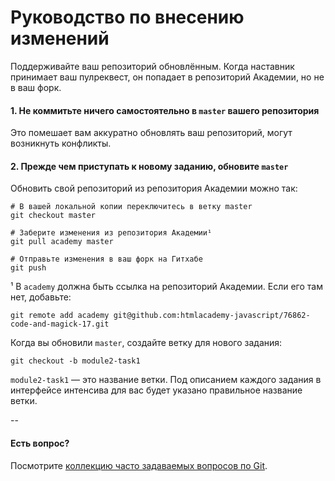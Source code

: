 # Руководство по внесению изменений

Поддерживайте ваш репозиторий обновлённым. Когда наставник принимает ваш пулреквест, он попадает в репозиторий Академии, но не в ваш форк.

#### 1. Не коммитьте ничего самостоятельно в `master` вашего репозитория

Это помешает вам аккуратно обновлять ваш репозиторий, могут возникнуть конфликты.

#### 2. Прежде чем приступать к новому заданию, обновите `master`

Обновить свой репозиторий из репозитория Академии можно так:

```
# В вашей локальной копии переключитесь в ветку master
git checkout master

# Заберите изменения из репозитория Академии¹
git pull academy master

# Отправьте изменения в ваш форк на Гитхабе
git push
```

¹ В `academy` должна быть ссылка на репозиторий Академии. Если его там нет, добавьте:

```
git remote add academy git@github.com:htmlacademy-javascript/76862-code-and-magick-17.git
```

Когда вы обновили `master`, создайте ветку для нового задания:

```
git checkout -b module2-task1
```

`module2-task1` — это название ветки. Под описанием каждого задания в интерфейсе интенсива для вас будет указано правильное название ветки.

--

#### Есть вопрос?

Посмотрите [коллекцию часто задаваемых вопросов по Git](http://firstaidgit.ru).

